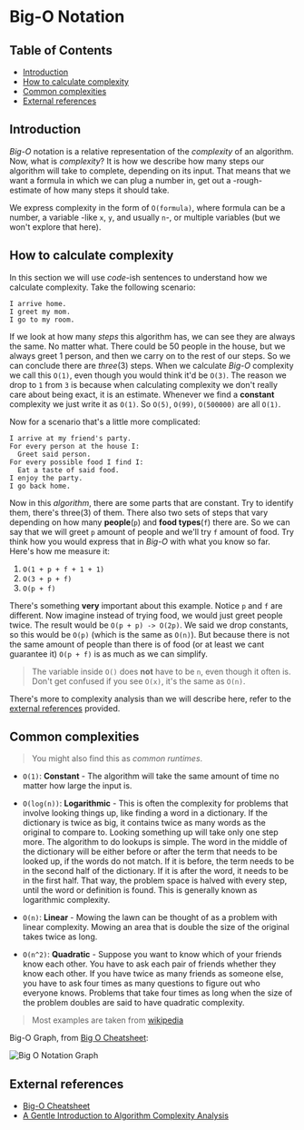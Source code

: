 # Big-O Notation

## Table of Contents

* [Introduction](#introduction)
* [How to calculate complexity](#how-to-calculate-complexity)
* [Common complexities](#common-complexities)
* [External references](#external-references)

## Introduction

_Big-O_ notation is a relative representation of the *complexity* of an
algorithm. Now, what is *complexity*? It is how we describe how many steps our
algorithm will take to complete, depending on its input. That means that we want
a formula in which we can plug a number in, get out a -rough- estimate of how
many steps it should take.

We express complexity in the form of `O(formula)`, where formula can be a
number, a variable -like `x`, `y`, and usually `n`-, or multiple variables (but
we won't explore that here).

## How to calculate complexity

In this section we will use _code_-ish sentences to understand how we calculate
complexity. Take the following scenario:

```
I arrive home.
I greet my mom.
I go to my room.
```

If we look at how many *steps* this algorithm has, we can see they are always
the same. No matter what. There could be 50 people in the house, but we always
greet 1 person, and then we carry on to the rest of our steps. So we can
conclude there are *three*(3) steps. When we calculate _Big-O_ complexity we
call this `O(1)`, even though you would think it'd be `O(3)`. The reason we drop
to `1` from `3` is because when calculating complexity we don't really care
about being exact, it is an estimate. Whenever we find a **constant** complexity
we just write it as `O(1)`. So `O(5)`, `O(99)`, `O(500000)` are all `O(1)`.

Now for a scenario that's a little more complicated:

```
I arrive at my friend's party.
For every person at the house I:
  Greet said person.
For every possible food I find I:
  Eat a taste of said food.
I enjoy the party.
I go back home.
```

Now in this _algorithm_, there are some parts that are constant. Try to identify
them, there's three(3) of them. There also two sets of steps that vary depending
on how many **people**(`p`) and **food types**(`f`) there are. So we can say
that we will greet `p` amount of people and we'll try `f` amount of food. Try
think how you would express that in _Big-O_ with what you know so far. Here's
how me measure it:

1. `O(1 + p + f + 1 + 1)`
1. `O(3 + p + f)`
1. `O(p + f)`

There's something **very** important about this example. Notice `p` and `f` are
different. Now imagine instead of trying food, we would just greet people twice.
The result would be `O(p + p) -> O(2p)`. We said we drop constants, so this
would be `O(p)` (which is the same as `O(n)`). But because there is not the same
amount of people than there is of food (or at least we cant guarantee it)
`O(p + f)` is as much as we can simplify.

> The variable inside `O()` does **not** have to be `n`, even though it often
> is. Don't get confused if you see `O(x)`, it's the same as `O(n)`.

There's more to complexity analysis than we will describe here, refer to the
[external references](#external-references) provided.

## Common complexities

> You might also find this as _common runtimes_.

* `O(1)`: **Constant** - The algorithm will take the same amount of time no
  matter how large the input is.

* `O(log(n))`: **Logarithmic** - This is often the complexity for problems that
  involve looking things up, like finding a word in a dictionary. If the
  dictionary is twice as big, it contains twice as many words as the original
  to compare to. Looking something up will take only one step more. The
  algorithm to do lookups is simple. The word in the middle of the dictionary
  will be either before or after the term that needs to be looked up, if the
  words do not match. If it is before, the term needs to be in the second half
  of the dictionary. If it is after the word, it needs to be in the first half.
  That way, the problem space is halved with every step, until the word or
  definition is found. This is generally known as logarithmic complexity.

* `O(n)`: **Linear** - Mowing the lawn can be thought of as a problem with
  linear complexity. Mowing an area that is double the size of the original
  takes twice as long.

* `O(n^2)`: **Quadratic** - Suppose you want to know which of your friends know
  each other. You have to ask each pair of friends whether they
  know each other. If you have twice as many friends as someone else, you have
  to ask four times as many questions to figure out who everyone knows.
  Problems that take four times as long when the size of the problem doubles
  are said to have quadratic complexity.

> Most examples are taken from [wikipedia](https://goo.gl/C07tL8)

Big-O Graph, from [Big O Cheatsheet](http://bigocheatsheet.com/):

![Big O Notation Graph](https://github.com/ada-students/apprentice-handbook/blob/master/book/assets/bigo_graph.png?raw=true)

## External references

* [Big-O Cheatsheet](http://bigocheatsheet.com/)
* [A Gentle Introduction to Algorithm Complexity Analysis](http://discrete.gr/complexity/)
